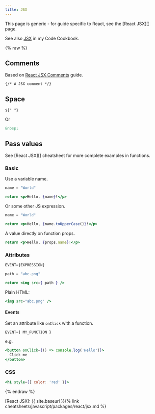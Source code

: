 ```yaml
---
title: JSX
---
```


This page is generic - for guide specific to React, see the [React JSX][] page.

See also [JSX][] in my Code Cookbook.

[JSX]: https://michaelcurrin.github.io/code-cookbook/recipes/javascript/general/jsx.html


{% raw %}


## Comments

Based on [React JSX Comments](https://wesbos.com/react-jsx-comments/) guide.

```jx
{/* A JSX comment */}
```


## Space

```jx
${" "}
```

Or

```html
&nbsp;
```


## Pass values

See [React JSX][] cheatsheet for more complete examples in functions.


### Basic

Use a variable name.

```jsx
name = "World"

return <p>Hello, {name}!</p>
```

Or some other JS expression.

```jsx
name = "World"

return <p>Hello, {name.toUpperCase()}!</p>
```

A value directly on function props.

```jsx
return <p>Hello, {props.name}!</p>
```

### Attributes

```jsx
EVENT={EXPRESSION}
```

```jsx
path = "abc.png"

return <img src={ path } />
```

Plain HTML:

```jsx
<img src="abc.png" />
```

#### Events

Set an attribute like `onClick` with a function.

```jsx
EVENT={ MY_FUNCTION }
```

e.g.

```jsx
<button onClick={() => console.log('Hello')}>
  Click me
</button>
```

### CSS

```jsx
<h1 style={{ color: 'red' }}>
```

{% endraw %}


[React JSX]: {{ site.baseurl }}{% link cheatsheets/javascript/packages/react/jsx.md %}

